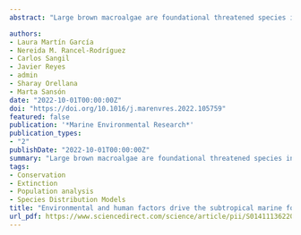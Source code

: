 ```yaml
---
abstract: "Large brown macroalgae are foundational threatened species in coastal ecosystems from the subtropical northeastern Atlantic, where they have exhibited a drastic decline in recent years. This study describes the potential habitat of Gongolaria abies-marina, its current distribution and conservation status, and the major drivers of population decline. The results show a strong reduction of more than 97% of G. abies-marina populations in the last thirty years and highlight the effects of drivers vary in terms of spatial heterogeneity. A decrease in the frequency of high waves and high human footprint are the principal factors accounting for the long-term decline in G. abies-marina populations. UV radiation and sea surface temperature have an important correlation only in certain locations. Both the methodology and the large amount of data analyzed in this study provide a valuable tool for the conservation and restoration of threatened macroalgae."

authors:
- Laura Martín García
- Nereida M. Rancel-Rodríguez
- Carlos Sangil
- Javier Reyes
- admin
- Sharay Orellana
- Marta Sansón
date: "2022-10-01T00:00:00Z"
doi: "https://doi.org/10.1016/j.marenvres.2022.105759"
featured: false
publication: '*Marine Environmental Research*'
publication_types:
- "2"
publishDate: "2022-10-01T00:00:00Z"
summary: "Large brown macroalgae are foundational threatened species in coastal ecosystems from the subtropical northeastern Atlantic, where they have exhibited a drastic decline in recent years. This study describes the potential habitat of Gongolaria abies-marina, its current distribution and conservation status, and the major drivers of population decline. The results show a strong reduction of more than 97% of G. abies-marina populations in the last thirty years and highlight the effects of drivers vary in terms of spatial heterogeneity. A decrease in the frequency of high waves and high human footprint are the principal factors accounting for the long-term decline in G. abies-marina populations. UV radiation and sea surface temperature have an important correlation only in certain locations. Both the methodology and the large amount of data analyzed in this study provide a valuable tool for the conservation and restoration of threatened macroalgae."
tags:
- Conservation
- Extinction
- Population analysis
- Species Distribution Models
title: "Environmental and human factors drive the subtropical marine forests of Gongolaria abies-marina to extinction."
url_pdf: https://www.sciencedirect.com/science/article/pii/S0141113622002045/pdfft?md5=7ab53920e3ec8e569b0fc2f8223451e0&pid=1-s2.0-S0141113622002045-main.pdf
---
```


